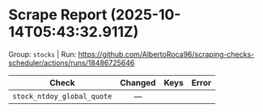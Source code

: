 # Scrape Report (2025-10-14T05:43:32.911Z)

Group: `stocks`  |  Run: https://github.com/AlbertoRoca96/scraping-checks-scheduler/actions/runs/18486725646

| Check | Changed | Keys | Error |
|---|:---:|:--|:--|
| `stock_ntdoy_global_quote` | — |  |  |
